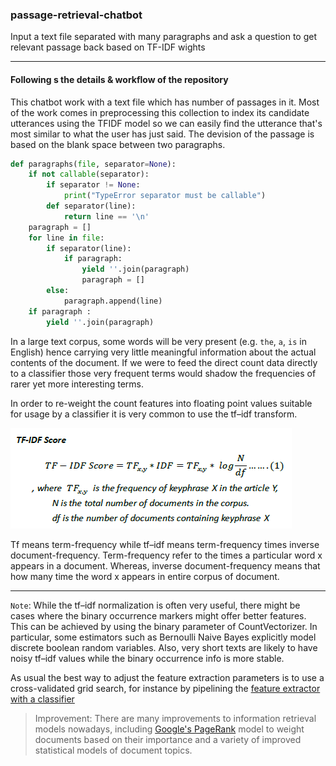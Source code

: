 ### passage-retrieval-chatbot

Input a text file separated with many paragraphs and ask a question to get relevant passage back based on TF-IDF wights 
***
#### Following s the details & workflow of the repository 
This chatbot work with a text file which has number of passages in it. Most of the work comes in preprocessing this collection to index its candidate utterances using the TFIDF model so we can easily find the utterance that's most similar to what the user has just said. The devision of the passage is based on the blank space between two paragraphs. 

```python
def paragraphs(file, separator=None):
    if not callable(separator):
        if separator != None: 
            print("TypeError separator must be callable")
        def separator(line): 
            return line == '\n'
    paragraph = []
    for line in file:
        if separator(line):
            if paragraph:
                yield ''.join(paragraph)
                paragraph = []
        else:
            paragraph.append(line)
    if paragraph :
        yield ''.join(paragraph)
 ```

In a large text corpus, some words will be very present (e.g. `the`, `a`, `is` in English) hence carrying very little meaningful information about the actual contents of the document. If we were to feed the direct count data directly to a classifier those very frequent terms would shadow the frequencies of rarer yet more interesting terms.

In order to re-weight the count features into floating point values suitable for usage by a classifier it is very common to use the tf–idf transform.

![title](https://github.com/nirajdevpandey/passage-retrieval-chatbot/blob/master/data/images/1_8XpbsR4HdAHBXy5MgpIyug.png)

Tf means term-frequency while tf–idf means term-frequency times inverse document-frequency. 
Term-frequency refer to the times a particular word x appears in a document. Whereas, inverse document-frequency means that how many time the word x appears in entire corpus of document. 
***
`Note`: While the tf–idf normalization is often very useful, there might be cases where the binary occurrence markers might offer better features. This can be achieved by using the binary parameter of CountVectorizer. In particular, some estimators such as Bernoulli Naive Bayes explicitly model discrete boolean random variables. Also, very short texts are likely to have noisy tf–idf values while the binary occurrence info is more stable.

As usual the best way to adjust the feature extraction parameters is to use a cross-validated grid search, for instance by pipelining the [feature extractor with a classifier](https://scikit-learn.org/stable/auto_examples/model_selection/grid_search_text_feature_extraction.html#sphx-glr-auto-examples-model-selection-grid-search-text-feature-extraction-py)

> Improvement: There are many improvements to information retrieval models nowadays, including [Google's PageRank](http://en.wikipedia.org/wiki/PageRank) model to weight documents based on their importance and a variety of improved statistical models of document topics. 

